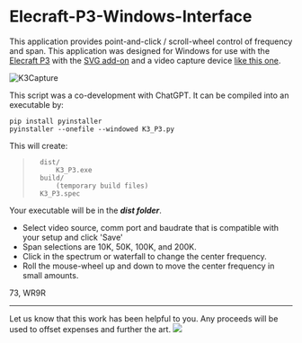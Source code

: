 # Elecraft-P3-Windows-Interface
This application provides point-and-click / scroll-wheel control of frequency and span. 
This application was designed for Windows for use with the [Elecraft P3](https://ftp.elecraft.com/P3/Manuals%20Downloads/E740152%20P3%20Owner%27s%20man%20Rev%20H1.pdf) with the [SVG add-on](https://ftp.elecraft.com/P3/Manuals%20Downloads/E740170%20P3%20SVGA%20Option%20Rev%20E.pdf) and a video capture device [like this one](https://a.co/d/1YxC9fZ).

![K3Capture](https://github.com/user-attachments/assets/9b4ceef3-01d5-4f86-b39a-4f80dc9c85c9)

This script was a co-development with ChatGPT. It can be compiled into an executable by:

    pip install pyinstaller  
    pyinstaller --onefile --windowed K3_P3.py


  This will create:
>       dist/
>           K3_P3.exe
>       build/
>           (temporary build files)
>       K3_P3.spec

      
Your executable will be in the _**dist folder**_.

 - Select video source, comm port and baudrate that is compatible with your setup and click 'Save'     
 - Span selections are 10K, 50K, 100K, and 200K.     
 - Click in the spectrum or waterfall to change the center frequency.        
 - Roll the mouse-wheel up and down to move the center frequency in small amounts.

73,
WR9R

___
Let us know that this work has been helpful to you.  Any proceeds will be used to offset expenses and further the art. 
[![](https://www.paypalobjects.com/en_US/i/btn/btn_donateCC_LG.gif)](https://www.paypal.com/cgi-bin/webscr?cmd=_s-xclick&hosted_button_id=GLAHSMYYJJJAU&source=url)
